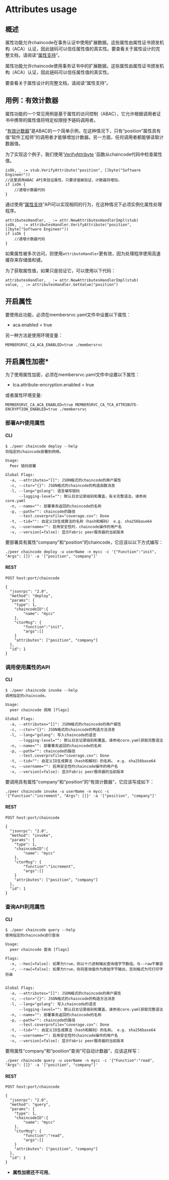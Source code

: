 # Attributes usage

## 概述

属性功能允许chaincode在事务认证中使用扩展数据。这些属性由属性证书颁发机构（ACA）认证，因此链码可以信任属性值的真实性。要查看关于属性设计的完整文档，请阅读“[属性支持](../tech/attributes.md)”。

属性功能允许chaincode使用事务证书中的扩展数据。这些属性由属性证书颁发机构（ACA）认证，因此链码可以信任属性值的真实性。

要查看关于属性设计的完整文档，请阅读“属性支持”。

## 用例：有效计数器

属性功能的一个常见用例是基于属性的访问控制（ABAC），它允许根据调用者证书中携带的属性值将特定权限授予链码调用者。

“[有效计数器](../../examples/chaincode/go/authorizable_counter/authorizable_counter.go)”是ABAC的一个简单示例，在这种情况下，只有“position”属性具有值“软件工程师”的调用者才能够增加计数器。另一方面，任何调用者都能够读取计数器值。

为了实现这个例子，我们使用'[VerifyAttribyte](https://godoc.org/github.com/hyperledger/fabric/core/chaincode/shim#ChaincodeStub.VerifyAttribute) '函数从chaincode代码中检查属性值。

```
isOk, _ := stub.VerifyAttribute("position", []byte("Software Engineer")) 
//这里调用ABAC API来验证属性，只要该值被验证，计数器将增加。
if isOk {
    //递增计数器代码
}
```

通过使用“[属性支持](https://godoc.org/github.com/hyperledger/fabric/core/chaincode/shim/crypto/attr)”API可以实现相同的行为，在这种情况下必须实例化属性处理程序。

```
attributesHandler, _ := attr.NewAttributesHandlerImpl(stub)
isOk, _ := attributesHandler.VerifyAttribute("position", []byte("Software Engineer"))
if isOk {
    //递增计数器代码
}
```
如果属性被多次访问，则使用`attributeHandler`更有效，因为处理程序使用高速缓存来存储值和键。

为了获取属性值，如果只是验证它，可以使用以下代码：

```
attributesHandler, _ := attr.NewAttributesHandlerImpl(stub)
value, _ := attributesHandler.GetValue("position")
```

## 开启属性

要使用此功能，必须在membersrvc.yaml文件中设置以下属性：


- aca.enabled = true

另一种方法是使用环境变量：

```
MEMBERSRVC_CA_ACA_ENABLED=true ./membersrvc
```

## 开启属性加密*

为了使用属性加密，必须在membersrvc.yaml文件中设置以下属性：

- tca.attribute-encryption.enabled = true

或者属性环境变量:

```
MEMBERSRVC_CA_ACA_ENABLED=true MEMBERSRVC_CA_TCA_ATTRIBUTE-ENCRYPTION_ENABLED=true ./membersrvc
```

### 部署API使用属性

#### CLI
```
$ ./peer chaincode deploy --help
将指定的chaincode部署到网络。

Usage:
  Peer 链码部署

Global Flags:
  -a, --attributes="[]": JSON格式的chaincode的用户属性
  -c, --ctor="{}": JSON格式的chaincode的构造函数消息
  -l, --lang="golang": 语言编写链码
      --logging-level="": 默认日志记录级别和覆盖，有关完整语法，请参阅core.yaml
  -n, --name="": 部署事务返回的chaincode的名称
  -p, --path="": chaincode的路径
      --test.coverprofile="coverage.cov": Done
  -t, --tid="": 自定义ID生成算法的名称（hash和解码） e.g. sha256base64
  -u, --username="": 启用安全性时，chaincode操作的用户名
  -v, --version[=false]: 显示Fabric peer服务器的当前版本
```
要部署具有属性“company”和“position”的chaincode，它应该以以下方式编写：

```
./peer chaincode deploy -u userName -n mycc -c '{"Function":"init", "Args": []}' -a '["position", "company"]'

```

#### REST

```
POST host:port/chaincode

{
  "jsonrpc": "2.0",
  "method": "deploy",
  "params": {
    "type": 1,
    "chaincodeID":{
        "name": "mycc"
    },
    "ctorMsg": {
        "function":"init",
        "args":[]
    }
    "attributes": ["position", "company"]
  },
  "id": 1
}
```

### 调用使用属性的API

#### CLI
```
$ ./peer chaincode invoke --help
调用指定的chaincode。

Usage:
  peer chaincode 调用 [flags]

Global Flags:
  -a, --attributes="[]": JSON格式的chaincode的用户属性
  -c, --ctor="{}": JSON格式的chaincode的构造方法消息
  -l, --lang="golang": 写入chaincode的语言
      --logging-level="": 默认日志记录级别和覆盖，请参阅core.yaml获取完整语法
  -n, --name="": 部署事务返回的chaincode的名称
  -p, --path="": chaincode的路径
      --test.coverprofile="coverage.cov": Done
  -t, --tid="": 自定义ID生成算法（hash和解码）的名称。 e.g. sha256base64
  -u, --username="": 启用安全性时chaincode操作的用户名
  -v, --version[=false]: 显示Fabric peer服务器的当前版本
```
要调用具有属性“company”和“position”的“有效计数器”，它应该写成如下：

```
./peer chaincode invoke -u userName -n mycc -c '{"Function":"increment", "Args": []}' -a '["position", "company"]'

```

#### REST

```
POST host:port/chaincode

{
  "jsonrpc": "2.0",
  "method": "invoke",
  "params": {
    "type": 1,
    "chaincodeID":{
        "name": "mycc"
    },
    "ctorMsg": {
        "function":"increment",
        "args":[]
    }
    "attributes": ["position", "company"]
  },
  "id": 1
}
```

### 查询API利用属性

#### CLI
```
$ ./peer chaincode query --help
使用指定的chaincode进行查询

Usage:
  peer chaincode 查询 [flags]

Flags:
  -x, --hex[=false]: 如果为true，则以十六进制输出查询值字节数组。与--raw不兼容
  -r, --raw[=false]: 如果为true，则将查询值作为原始字节输出，否则格式为可打印字符串


Global Flags:
  -a, --attributes="[]": JSON格式的chaincode的用户属性
  -c, --ctor="{}": JSON格式的chaincode的构造方法消息
  -l, --lang="golang": 写入chaincode的语言
      --logging-level="": 默认日志记录级别和覆盖，请参阅core.yaml获取完整语法
  -n, --name="": 部署事务返回的chaincode的名称
  -p, --path="": chaincode的路径
      --test.coverprofile="coverage.cov": Done
  -t, --tid="": 自定义ID生成算法（hash和解码）的名称。 e.g. sha256base64
  -u, --username="": 启用安全性时chaincode操作的用户名
  -v, --version[=false]: 显示Fabric peer服务器的当前版本
```
要用属性“company”和“position”查询“可自动计数器”，应该这样写：

```
./peer chaincode query -u userName -n mycc -c '{"Function":"read", "Args": []}' -a '["position", "company"]'

```

#### REST

```
POST host:port/chaincode

{
  "jsonrpc": "2.0",
  "method": "query",
  "params": {
    "type": 1,
    "chaincodeID":{
        "name": "mycc"
    },
    "ctorMsg": {
        "function":"read",
        "args":[]
    }
    "attributes": ["position", "company"]
  },
  "id": 1
}
```
* **属性加密还不可用**。
